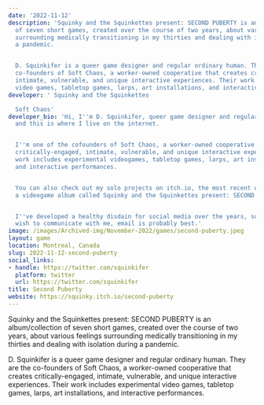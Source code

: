 ```yaml
---
date: '2022-11-12'
description: 'Squinky and the Squinkettes present: SECOND PUBERTY is an album/collection
  of seven short games, created over the course of two years, about various feelings
  surrounding medically transitioning in my thirties and dealing with isolation during
  a pandemic.


  D. Squinkifer is a queer game designer and regular ordinary human. They are the
  co-founders of Soft Chaos, a worker-owned cooperative that creates critically-engaged,
  intimate, vulnerable, and unique interactive experiences. Their work includes experimental
  video games, tabletop games, larps, art installations, and interactive performances. '
developer: ' Squinky and the Squinkettes

  Soft Chaos'
developer_bio: 'Hi, I''m D. Squinkifer, queer game designer and regular ordinary human,
  and this is where I live on the internet.


  I''m one of the cofounders of Soft Chaos, a worker-owned cooperative that creates
  critically-engaged, intimate, vulnerable, and unique interactive experiences. Our
  work includes experimental videogames, tabletop games, larps, art installations,
  and interactive performances.


  You can also check out my solo projects on itch.io, the most recent of which is
  a videogame album called Squinky and the Squinkettes present: SECOND PUBERTY.


  I''ve developed a healthy disdain for social media over the years, so should you
  wish to communicate with me, email is probably best.'
image: /images/Archived-img/November-2022/games/second-puberty.jpeg
layout: game
location: Montreal, Canada
slug: 2022-11-12-second-puberty
social_links:
- handle: https://twitter.com/squinkifer
  platform: twitter
  url: https://twitter.com/squinkifer
title: Second Puberty
website: https://squinky.itch.io/second-puberty
---
```


Squinky and the Squinkettes present: SECOND PUBERTY is an album/collection of seven short games, created over the course of two years, about various feelings surrounding medically transitioning in my thirties and dealing with isolation during a pandemic.

D. Squinkifer is a queer game designer and regular ordinary human. They are the co-founders of Soft Chaos, a worker-owned cooperative that creates critically-engaged, intimate, vulnerable, and unique interactive experiences. Their work includes experimental video games, tabletop games, larps, art installations, and interactive performances. 
